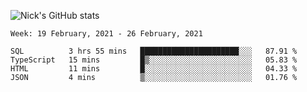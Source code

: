 ![Nick's GitHub stats](https://github-readme-stats.vercel.app/api?username=nickdark&theme=vue&show_icons=true)


<!--START_SECTION:waka-->
```text
Week: 19 February, 2021 - 26 February, 2021

SQL          3 hrs 55 mins   ██████████████████████░░░   87.91 % 
TypeScript   15 mins         █▒░░░░░░░░░░░░░░░░░░░░░░░   05.83 % 
HTML         11 mins         █░░░░░░░░░░░░░░░░░░░░░░░░   04.33 % 
JSON         4 mins          ▒░░░░░░░░░░░░░░░░░░░░░░░░   01.76 % 
```
<!--END_SECTION:waka-->

<!--
**nickdark/nickdark** is a ✨ _special_ ✨ repository because its `README.md` (this file) appears on your GitHub profile.

Here are some ideas to get you started:

- 🔭 I’m currently working on ...
- 🌱 I’m currently learning ...
- 👯 I’m looking to collaborate on ...
- 🤔 I’m looking for help with ...
- 💬 Ask me about ...
- 📫 How to reach me: ...
- 😄 Pronouns: ...
- ⚡ Fun fact: ...
-->
